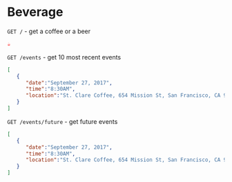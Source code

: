 # Beverage

`GET /` - get a coffee or a beer
```json
☕
```

`GET /events` - get 10 most recent events
```json
[
   {
      "date":"September 27, 2017",
      "time":"8:30AM",
      "location":"St. Clare Coffee, 654 Mission St, San Francisco, CA 94105"
   }
]
```
`GET /events/future` - get future events
```json
[
   {
      "date":"September 27, 2017",
      "time":"8:30AM",
      "location":"St. Clare Coffee, 654 Mission St, San Francisco, CA 94105"
   }
]
```